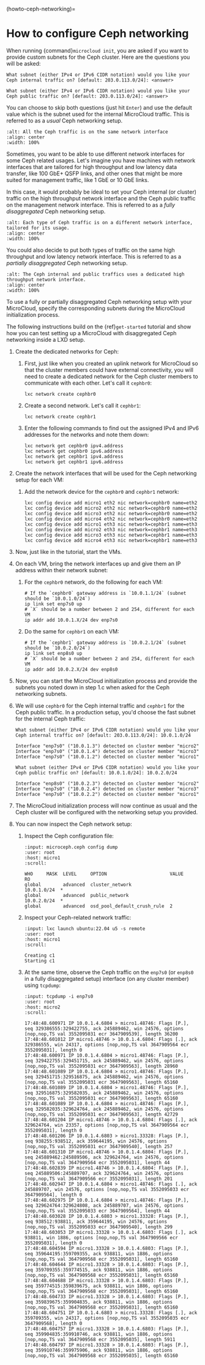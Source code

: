 (howto-ceph-networking)=
# How to configure Ceph networking

When running {command}`microcloud init`, you are asked if you want to provide custom subnets for the Ceph cluster.
Here are the questions you will be asked:

`What subnet (either IPv4 or IPv6 CIDR notation) would you like your Ceph internal traffic on? [default: 203.0.113.0/24]: <answer>`

`What subnet (either IPv4 or IPv6 CIDR notation) would you like your Ceph public traffic on? [default: 203.0.113.0/24]: <answer>`

You can choose to skip both questions (just hit `Enter`) and use the default value which is the subnet used for the internal MicroCloud traffic.
This is referred to as a *usual* Ceph networking setup.

```{figure} /images/ceph_network_usual_setup.svg
:alt: All the Ceph traffic is on the same network interface
:align: center
:width: 100%
```

Sometimes, you want to be able to use different network interfaces for some Ceph related usages.
Let's imagine you have machines with network interfaces that are tailored for high throughput and low latency data transfer,
like 100 GbE+ QSFP links, and other ones that might be more suited for management traffic, like 1 GbE or 10 GbE links.

In this case, it would probably be ideal to set your Ceph internal (or cluster) traffic on the high throughput network interface and the Ceph public traffic on the management network interface. This is referred to as a *fully disaggregated* Ceph networking setup.

```{figure} /images/ceph_network_full_setup.svg
:alt: Each type of Ceph traffic is on a different network interface, tailored for its usage.
:align: center
:width: 100%
```

You could also decide to put both types of traffic on the same high throughput and low latency network interface. This is referred to as a *partially disaggregated* Ceph networking setup.

```{figure} /images/ceph_network_partial_setup.svg
:alt: The Ceph internal and public traffics uses a dedicated high throughput network interface.
:align: center
:width: 100%
```

To use a fully or partially disaggregated Ceph networking setup with your MicroCloud, specify the corresponding subnets during the MicroCloud initialization process.

The following instructions build on the {ref}`get-started` tutorial and show how you can test setting up a MicroCloud with disaggregated Ceph networking inside a LXD setup.

1. Create the dedicated networks for Ceph:

   1. First, just like when you created an uplink network for MicroCloud so that the cluster members could have external connectivity, you will need to create a dedicated network for the Ceph cluster members to communicate with each other. Let's call it `cephbr0`:

          lxc network create cephbr0

   1. Create a second network. Let's call it `cephbr1`:

          lxc network create cephbr1

   1. Enter the following commands to find out the assigned IPv4 and IPv6 addresses for the networks and note them down:

          lxc network get cephbr0 ipv4.address
          lxc network get cephbr0 ipv6.address
          lxc network get cephbr1 ipv4.address
          lxc network get cephbr1 ipv6.address

1. Create the network interfaces that will be used for the Ceph networking setup for each VM:

   1. Add the network device for the `cephbr0` and `cephbr1` network:

          lxc config device add micro1 eth2 nic network=cephbr0 name=eth2
          lxc config device add micro2 eth2 nic network=cephbr0 name=eth2
          lxc config device add micro3 eth2 nic network=cephbr0 name=eth2
          lxc config device add micro4 eth2 nic network=cephbr0 name=eth2
          lxc config device add micro1 eth3 nic network=cephbr1 name=eth3
          lxc config device add micro2 eth3 nic network=cephbr1 name=eth3
          lxc config device add micro3 eth3 nic network=cephbr1 name=eth3
          lxc config device add micro4 eth3 nic network=cephbr1 name=eth3

1. Now, just like in the tutorial, start the VMs.

1. On each VM, bring the network interfaces up and give them an IP address within their network subnet:

   1. For the `cephbr0` network, do the following for each VM:

          # If the `cephbr0` gateway address is `10.0.1.1/24` (subnet should be `10.0.1.0/24`)
          ip link set enp7s0 up
          # `X` should be a number between 2 and 254, different for each VM
          ip addr add 10.0.1.X/24 dev enp7s0

   1. Do the same for `cephbr1` on each VM:

          # If the `cephbr1` gateway address is `10.0.2.1/24` (subnet should be `10.0.2.0/24`)
          ip link set enp8s0 up
          # `X` should be a number between 2 and 254, different for each VM
          ip addr add 10.0.2.X/24 dev enp8s0

1. Now, you can start the MicroCloud initialization process and provide the subnets you noted down in step 1.c when asked for the Ceph networking subnets.

1. We will use `cephbr0` for the Ceph internal traffic and `cephbr1` for the Ceph public traffic. In a production setup, you'd choose the fast subnet for the internal Ceph traffic:

       What subnet (either IPv4 or IPv6 CIDR notation) would you like your Ceph internal traffic on? [default: 203.0.113.0/24]: 10.0.1.0/24

       Interface "enp7s0" ("10.0.1.3") detected on cluster member "micro2"
       Interface "enp7s0" ("10.0.1.4") detected on cluster member "micro3"
       Interface "enp7s0" ("10.0.1.2") detected on cluster member "micro1"

       What subnet (either IPv4 or IPv6 CIDR notation) would you like your Ceph public traffic on? [default: 10.0.1.0/24]: 10.0.2.0/24

       Interface "enp8s0" ("10.0.2.3") detected on cluster member "micro2"
       Interface "enp7s0" ("10.0.2.4") detected on cluster member "micro3"
       Interface "enp7s0" ("10.0.2.2") detected on cluster member "micro1"

1. The MicroCloud initialization process will now continue as usual and the Ceph cluster will be configured with the networking setup you provided.
1. You can now inspect the Ceph network setup:

   1. Inspect the Ceph configuration file:

      ```{terminal}
      :input: microceph.ceph config dump
      :user: root
      :host: micro1
      :scroll:

      WHO     MASK  LEVEL     OPTION                       VALUE        RO
      global        advanced  cluster_network              10.0.1.0/24  *
      global        advanced  public_network               10.0.2.0/24  *
      global        advanced  osd_pool_default_crush_rule  2
      ```

   1. Inspect your Ceph-related network traffic:

      ```{terminal}
      :input: lxc launch ubuntu:22.04 u5 -s remote
      :user: root
      :host: micro1
      :scroll:

      Creating c1
      Starting c1
      ```

   1. At the same time, observe the Ceph traffic on the `enp7s0` (or `enp8s0` in a fully disaggregated setup) interface (on any cluster member) using `tcpdump`:

      ```{terminal}
      :input: tcpdump -i enp7s0
      :user: root
      :host: micro2
      :scroll:

      17:48:48.600971 IP 10.0.1.4.6804 > micro1.48746: Flags [P.], seq 329386555:329422755, ack 245889462, win 24576, options [nop,nop,TS val 3552095031 ecr 3647909539], length 36200
      17:48:48.601012 IP micro1.48746 > 10.0.1.4.6804: Flags [.], ack 329386555, win 24317, options [nop,nop,TS val 3647909564 ecr 3552095031], length 0
      17:48:48.600971 IP 10.0.1.4.6804 > micro1.48746: Flags [P.], seq 329422755:329451715, ack 245889462, win 24576, options [nop,nop,TS val 3552095031 ecr 3647909563], length 28960
      17:48:48.601089 IP 10.0.1.4.6804 > micro1.48746: Flags [P.], seq 329451715:329516875, ack 245889462, win 24576, options [nop,nop,TS val 3552095031 ecr 3647909563], length 65160
      17:48:48.601089 IP 10.0.1.4.6804 > micro1.48746: Flags [P.], seq 329516875:329582035, ack 245889462, win 24576, options [nop,nop,TS val 3552095031 ecr 3647909563], length 65160
      17:48:48.601089 IP 10.0.1.4.6804 > micro1.48746: Flags [P.], seq 329582035:329624764, ack 245889462, win 24576, options [nop,nop,TS val 3552095031 ecr 3647909563], length 42729
      17:48:48.601204 IP micro1.48746 > 10.0.1.4.6804: Flags [.], ack 329624764, win 23357, options [nop,nop,TS val 3647909564 ecr 3552095031], length 0
      17:48:48.601206 IP 10.0.1.4.6803 > micro1.33328: Flags [P.], seq 938255:938512, ack 359644195, win 24576, options [nop,nop,TS val 3552095031 ecr 3647909540], length 257
      17:48:48.601310 IP micro1.48746 > 10.0.1.4.6804: Flags [P.], seq 245889462:245889506, ack 329624764, win 24576, options [nop,nop,TS val 3647909564 ecr 3552095031], length 44
      17:48:48.602839 IP micro1.48746 > 10.0.1.4.6804: Flags [P.], seq 245889506:245889707, ack 329624764, win 24576, options [nop,nop,TS val 3647909566 ecr 3552095031], length 201
      17:48:48.602947 IP 10.0.1.4.6804 > micro1.48746: Flags [.], ack 245889707, win 24576, options [nop,nop,TS val 3552095033 ecr 3647909564], length 0
      17:48:48.602975 IP 10.0.1.4.6804 > micro1.48746: Flags [P.], seq 329624764:329624808, ack 245889707, win 24576, options [nop,nop,TS val 3552095033 ecr 3647909564], length 44
      17:48:48.603028 IP 10.0.1.4.6803 > micro1.33328: Flags [P.], seq 938512:938811, ack 359644195, win 24576, options [nop,nop,TS val 3552095033 ecr 3647909540], length 299
      17:48:48.603053 IP micro1.33328 > 10.0.1.4.6803: Flags [.], ack 938811, win 1886, options [nop,nop,TS val 3647909566 ecr 3552095031], length 0
      17:48:48.604594 IP micro1.33328 > 10.0.1.4.6803: Flags [P.], seq 359644195:359709355, ack 938811, win 1886, options [nop,nop,TS val 3647909568 ecr 3552095031], length 65160
      17:48:48.604644 IP micro1.33328 > 10.0.1.4.6803: Flags [P.], seq 359709355:359774515, ack 938811, win 1886, options [nop,nop,TS val 3647909568 ecr 3552095031], length 65160
      17:48:48.604688 IP micro1.33328 > 10.0.1.4.6803: Flags [P.], seq 359774515:359839675, ack 938811, win 1886, options [nop,nop,TS val 3647909568 ecr 3552095031], length 65160
      17:48:48.604733 IP micro1.33328 > 10.0.1.4.6803: Flags [P.], seq 359839675:359904835, ack 938811, win 1886, options [nop,nop,TS val 3647909568 ecr 3552095031], length 65160
      17:48:48.604751 IP 10.0.1.4.6803 > micro1.33328: Flags [.], ack 359709355, win 24317, options [nop,nop,TS val 3552095035 ecr 3647909568], length 0
      17:48:48.604757 IP micro1.33328 > 10.0.1.4.6803: Flags [P.], seq 359904835:359910746, ack 938811, win 1886, options [nop,nop,TS val 3647909568 ecr 3552095035], length 5911
      17:48:48.604797 IP micro1.33328 > 10.0.1.4.6803: Flags [P.], seq 359910746:359975906, ack 938811, win 1886, options [nop,nop,TS val 3647909568 ecr 3552095035], length 65160
      ```
